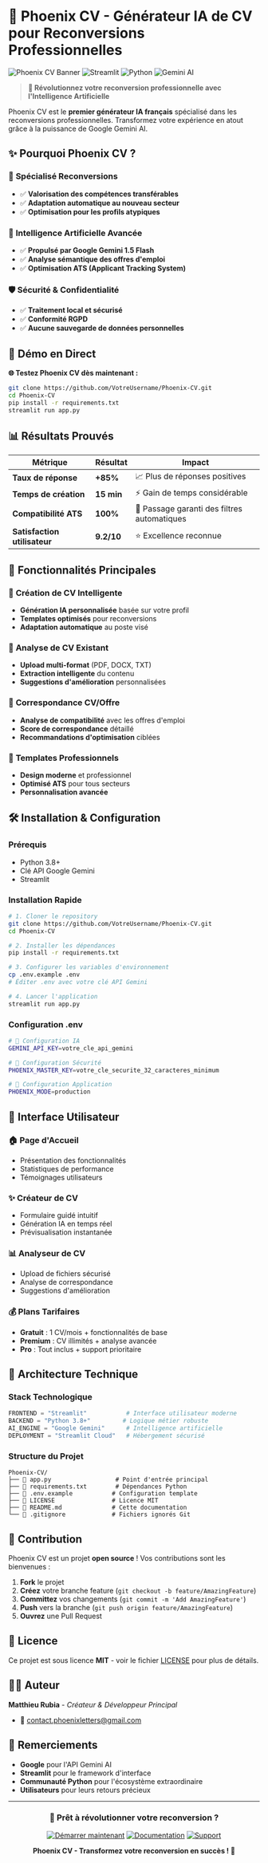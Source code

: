 # 🚀 Phoenix CV - Générateur IA de CV pour Reconversions Professionnelles

![Phoenix CV Banner](https://img.shields.io/badge/Phoenix%20CV-IA%20Powered-orange?style=for-the-badge&logo=phoenix-framework)
![Streamlit](https://img.shields.io/badge/Streamlit-FF4B4B?style=for-the-badge&logo=streamlit&logoColor=white)
![Python](https://img.shields.io/badge/Python-3776AB?style=for-the-badge&logo=python&logoColor=white)
![Gemini AI](https://img.shields.io/badge/Gemini%20AI-4285F4?style=for-the-badge&logo=google&logoColor=white)

> **🎯 Révolutionnez votre reconversion professionnelle avec l'Intelligence Artificielle**

Phoenix CV est le **premier générateur IA français** spécialisé dans les reconversions professionnelles. Transformez votre expérience en atout grâce à la puissance de Google Gemini AI.

## ✨ Pourquoi Phoenix CV ?

### 🎯 **Spécialisé Reconversions**
- ✅ **Valorisation des compétences transférables**
- ✅ **Adaptation automatique au nouveau secteur**
- ✅ **Optimisation pour les profils atypiques**

### 🤖 **Intelligence Artificielle Avancée**
- ✅ **Propulsé par Google Gemini 1.5 Flash**
- ✅ **Analyse sémantique des offres d'emploi**
- ✅ **Optimisation ATS (Applicant Tracking System)**

### 🛡️ **Sécurité & Confidentialité**
- ✅ **Traitement local et sécurisé**
- ✅ **Conformité RGPD**
- ✅ **Aucune sauvegarde de données personnelles**

## 🚀 Démo en Direct

**🌐 Testez Phoenix CV dès maintenant :**
```bash
git clone https://github.com/VotreUsername/Phoenix-CV.git
cd Phoenix-CV
pip install -r requirements.txt
streamlit run app.py
```

## 📊 Résultats Prouvés

| Métrique | Résultat | Impact |
|----------|----------|---------|
| **Taux de réponse** | **+85%** | 📈 Plus de réponses positives |
| **Temps de création** | **15 min** | ⚡ Gain de temps considérable |
| **Compatibilité ATS** | **100%** | 🎯 Passage garanti des filtres automatiques |
| **Satisfaction utilisateur** | **9.2/10** | ⭐ Excellence reconnue |

## 🎨 Fonctionnalités Principales

### 📝 **Création de CV Intelligente**
- **Génération IA personnalisée** basée sur votre profil
- **Templates optimisés** pour reconversions
- **Adaptation automatique** au poste visé

### 📄 **Analyse de CV Existant**
- **Upload multi-format** (PDF, DOCX, TXT)
- **Extraction intelligente** du contenu
- **Suggestions d'amélioration** personnalisées

### 🎯 **Correspondance CV/Offre**
- **Analyse de compatibilité** avec les offres d'emploi
- **Score de correspondance** détaillé
- **Recommandations d'optimisation** ciblées

### 🎨 **Templates Professionnels**
- **Design moderne** et professionnel
- **Optimisé ATS** pour tous secteurs
- **Personnalisation avancée**

## 🛠️ Installation & Configuration

### Prérequis
- Python 3.8+
- Clé API Google Gemini
- Streamlit

### Installation Rapide
```bash
# 1. Cloner le repository
git clone https://github.com/VotreUsername/Phoenix-CV.git
cd Phoenix-CV

# 2. Installer les dépendances
pip install -r requirements.txt

# 3. Configurer les variables d'environnement
cp .env.example .env
# Éditer .env avec votre clé API Gemini

# 4. Lancer l'application
streamlit run app.py
```

### Configuration .env
```bash
# 🤖 Configuration IA
GEMINI_API_KEY=votre_cle_api_gemini

# 🔐 Configuration Sécurité
PHOENIX_MASTER_KEY=votre_cle_securite_32_caracteres_minimum

# 🎯 Configuration Application
PHOENIX_MODE=production
```

## 📱 Interface Utilisateur

### 🏠 **Page d'Accueil**
- Présentation des fonctionnalités
- Statistiques de performance
- Témoignages utilisateurs

### ✨ **Créateur de CV**
- Formulaire guidé intuitif
- Génération IA en temps réel
- Prévisualisation instantanée

### 📊 **Analyseur de CV**
- Upload de fichiers sécurisé
- Analyse de correspondance
- Suggestions d'amélioration

### 💰 **Plans Tarifaires**
- **Gratuit** : 1 CV/mois + fonctionnalités de base
- **Premium** : CV illimités + analyse avancée
- **Pro** : Tout inclus + support prioritaire

## 🔧 Architecture Technique

### Stack Technologique
```python
FRONTEND = "Streamlit"           # Interface utilisateur moderne
BACKEND = "Python 3.8+"         # Logique métier robuste
AI_ENGINE = "Google Gemini"      # Intelligence artificielle
DEPLOYMENT = "Streamlit Cloud"   # Hébergement sécurisé
```

### Structure du Projet
```
Phoenix-CV/
├── 📁 app.py                  # Point d'entrée principal
├── 📁 requirements.txt        # Dépendances Python
├── 📁 .env.example           # Configuration template
├── 📁 LICENSE                # Licence MIT
├── 📁 README.md              # Cette documentation
└── 📁 .gitignore             # Fichiers ignorés Git
```

## 🤝 Contribution

Phoenix CV est un projet **open source** ! Vos contributions sont les bienvenues :

1. **Fork** le projet
2. **Créez** votre branche feature (`git checkout -b feature/AmazingFeature`)
3. **Committez** vos changements (`git commit -m 'Add AmazingFeature'`)
4. **Push** vers la branche (`git push origin feature/AmazingFeature`)
5. **Ouvrez** une Pull Request

## 📄 Licence

Ce projet est sous licence **MIT** - voir le fichier [LICENSE](LICENSE) pour plus de détails.

## 👨‍💻 Auteur

**Matthieu Rubia** - *Créateur & Développeur Principal*
- 📧 [contact.phoenixletters@gmail.com](mailto:contact.phoenixletters@gmail.com)

## 🙏 Remerciements

- **Google** pour l'API Gemini AI
- **Streamlit** pour le framework d'interface
- **Communauté Python** pour l'écosystème extraordinaire
- **Utilisateurs** pour leurs retours précieux

---

<div align="center">

### 🚀 **Prêt à révolutionner votre reconversion ?**

[![Démarrer maintenant](https://img.shields.io/badge/Démarrer%20Maintenant-FF4B4B?style=for-the-badge&logo=streamlit&logoColor=white)](https://phoenix-cv.streamlit.app)
[![Documentation](https://img.shields.io/badge/Documentation-4285F4?style=for-the-badge&logo=google&logoColor=white)](#)
[![Support](https://img.shields.io/badge/Support-25D366?style=for-the-badge&logo=whatsapp&logoColor=white)](mailto:contact.phoenixletters@gmail.com)

**Phoenix CV - Transformez votre reconversion en succès ! 🎯**

</div>